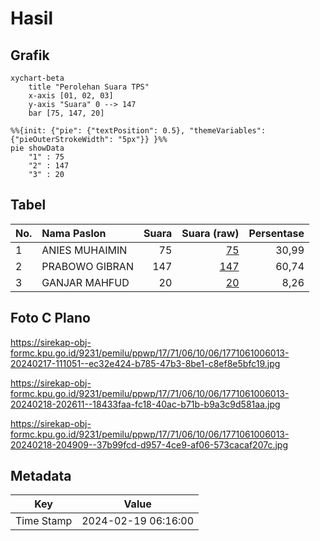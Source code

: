 # Hasil

## Grafik

```mermaid
xychart-beta
    title "Perolehan Suara TPS"
    x-axis [01, 02, 03]
    y-axis "Suara" 0 --> 147
    bar [75, 147, 20]
```

```mermaid
%%{init: {"pie": {"textPosition": 0.5}, "themeVariables": {"pieOuterStrokeWidth": "5px"}} }%%
pie showData
    "1" : 75
    "2" : 147
    "3" : 20
```

## Tabel

| No. | Nama Paslon    | Suara | Suara (raw) | Persentase |
|:--- |:-------------- | -----:| -----------:| ----------:|
| 1   | ANIES MUHAIMIN | 75    | [75][p-1]   | 30,99      |
| 2   | PRABOWO GIBRAN | 147   | [147][p-2]  | 60,74      |
| 3   | GANJAR MAHFUD  | 20    | [20][p-3]   | 8,26       |


[p-1]: https://github.com/gigit-pemilu/pemilu-2024-17-bengkulu/blob/main/pilpres/hitung-suara/sub/17-bengkulu/sub/71-kota-bengkulu/sub/06-ratu-agung/sub/1006-sawah-lebar/sub/013-tps/sub/paslon-1.txt
[p-2]: https://github.com/gigit-pemilu/pemilu-2024-17-bengkulu/blob/main/pilpres/hitung-suara/sub/17-bengkulu/sub/71-kota-bengkulu/sub/06-ratu-agung/sub/1006-sawah-lebar/sub/013-tps/sub/paslon-2.txt
[p-3]: https://github.com/gigit-pemilu/pemilu-2024-17-bengkulu/blob/main/pilpres/hitung-suara/sub/17-bengkulu/sub/71-kota-bengkulu/sub/06-ratu-agung/sub/1006-sawah-lebar/sub/013-tps/sub/paslon-3.txt

## Foto C Plano

https://sirekap-obj-formc.kpu.go.id/9231/pemilu/ppwp/17/71/06/10/06/1771061006013-20240217-111051--ec32e424-b785-47b3-8be1-c8ef8e5bfc19.jpg

https://sirekap-obj-formc.kpu.go.id/9231/pemilu/ppwp/17/71/06/10/06/1771061006013-20240218-202611--18433faa-fc18-40ac-b71b-b9a3c9d581aa.jpg

https://sirekap-obj-formc.kpu.go.id/9231/pemilu/ppwp/17/71/06/10/06/1771061006013-20240218-204909--37b99fcd-d957-4ce9-af06-573cacaf207c.jpg


## Metadata

| Key        | Value               |
| ---------- | ------------------- |
| Time Stamp | 2024-02-19 06:16:00 |



